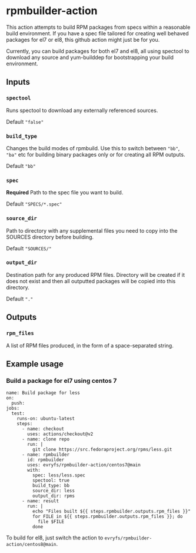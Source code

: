 # rpmbuilder-action

This action attempts to build RPM packages from specs within a reasonable build
environment. If you have a spec file tailored for creating well behaved
packages for el7 or el8, this github action might just be for you.

Currently, you can build packages for both el7 and el8, all using spectool to
download any source and yum-builddep for bootstrapping your build environment.

## Inputs

### `spectool`

Runs spectool to download any externally referenced sources. 

Default `"false"`

### `build_type`

Changes the build modes of rpmbuild. Use this to switch between `"bb"`, `"ba"`
etc for building binary packages only or for creating all RPM outputs.

Default `"bb"`

### `spec`

**Required** Path to the spec file you want to build.

Default `"SPECS/*.spec"`

### `source_dir`

Path to directory with any supplemental files you need to copy into the SOURCES
directory before building.

Default `"SOURCES/"`

### `output_dir`

Destination path for any produced RPM files. Directory will be created if it
does not exist and then all outputted packages will be copied into this
directory.

Default `"."`

## Outputs

### `rpm_files`

A list of RPM files produced, in the form of a space-separated string.

## Example usage

### Build a package for el7 using centos 7

```
name: Build package for less
on:
  push:
jobs:
  test:
    runs-on: ubuntu-latest
    steps:
      - name: checkout
        uses: actions/checkout@v2
      - name: clone repo
        run: |
          git clone https://src.fedoraproject.org/rpms/less.git
      - name: rpmbuilder
        id: rpmbuilder
        uses: evryfs/rpmbuilder-action/centos7@main
        with:
          spec: less/less.spec
          spectool: true
          build_type: bb
          source_dir: less
          output_dir: rpms
      - name: result
        run: |
          echo "Files built ${{ steps.rpmbuilder.outputs.rpm_files }}"
          for FILE in ${{ steps.rpmbuilder.outputs.rpm_files }}; do
            file $FILE
          done
```

To build for el8, just switch the action to `evryfs/rpmbuilder-action/centos8@main`.
